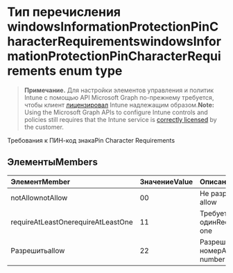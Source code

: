 # <a name="windowsinformationprotectionpincharacterrequirements-enum-type"></a><span data-ttu-id="cc2b7-101">Тип перечисления windowsInformationProtectionPinCharacterRequirements</span><span class="sxs-lookup"><span data-stu-id="cc2b7-101">windowsInformationProtectionPinCharacterRequirements enum type</span></span>

> <span data-ttu-id="cc2b7-102">**Примечание.** Для настройки элементов управления и политик Intune с помощью API Microsoft Graph по-прежнему требуется, чтобы клиент [лицензировал](https://go.microsoft.com/fwlink/?linkid=839381) Intune надлежащим образом.</span><span class="sxs-lookup"><span data-stu-id="cc2b7-102">**Note:** Using the Microsoft Graph APIs to configure Intune controls and policies still requires that the Intune service is [correctly licensed](https://go.microsoft.com/fwlink/?linkid=839381) by the customer.</span></span>

<span data-ttu-id="cc2b7-103">Требования к ПИН-код знака</span><span class="sxs-lookup"><span data-stu-id="cc2b7-103">Pin Character Requirements</span></span>
## <a name="members"></a><span data-ttu-id="cc2b7-104">Элементы</span><span class="sxs-lookup"><span data-stu-id="cc2b7-104">Members</span></span>
|<span data-ttu-id="cc2b7-105">Элемент</span><span class="sxs-lookup"><span data-stu-id="cc2b7-105">Member</span></span>|<span data-ttu-id="cc2b7-106">Значение</span><span class="sxs-lookup"><span data-stu-id="cc2b7-106">Value</span></span>|<span data-ttu-id="cc2b7-107">Описание</span><span class="sxs-lookup"><span data-stu-id="cc2b7-107">Description</span></span>|
|:---|:---|:---|
|<span data-ttu-id="cc2b7-108">notAllow</span><span class="sxs-lookup"><span data-stu-id="cc2b7-108">notAllow</span></span>|<span data-ttu-id="cc2b7-109">0</span><span class="sxs-lookup"><span data-stu-id="cc2b7-109">0</span></span>|<span data-ttu-id="cc2b7-110">Не разрешать</span><span class="sxs-lookup"><span data-stu-id="cc2b7-110">Not allow</span></span>|
|<span data-ttu-id="cc2b7-111">requireAtLeastOne</span><span class="sxs-lookup"><span data-stu-id="cc2b7-111">requireAtLeastOne</span></span>|<span data-ttu-id="cc2b7-112">1</span><span class="sxs-lookup"><span data-stu-id="cc2b7-112">1</span></span>|<span data-ttu-id="cc2b7-113">Требуется хотя бы один</span><span class="sxs-lookup"><span data-stu-id="cc2b7-113">Require atleast one</span></span>|
|<span data-ttu-id="cc2b7-114">Разрешить</span><span class="sxs-lookup"><span data-stu-id="cc2b7-114">allow</span></span>|<span data-ttu-id="cc2b7-115">2</span><span class="sxs-lookup"><span data-stu-id="cc2b7-115">2</span></span>|<span data-ttu-id="cc2b7-116">Разрешить любой номер</span><span class="sxs-lookup"><span data-stu-id="cc2b7-116">Allow any number</span></span>|



